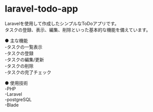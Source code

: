 # laravel-todo-app

Laravelを使用して作成したシンプルなToDoアプリです。  
タスクの登録、表示、編集、削除といった基本的な機能を備えています。  

● 主な機能  
-タスクの一覧表示  
-タスクの登録  
-タスクの編集/更新  
-タスクの削除  
-タスクの完了チェック  
  
● 使用技術  
-PHP  
-Laravel  
-postgreSQL  
-Blade  

